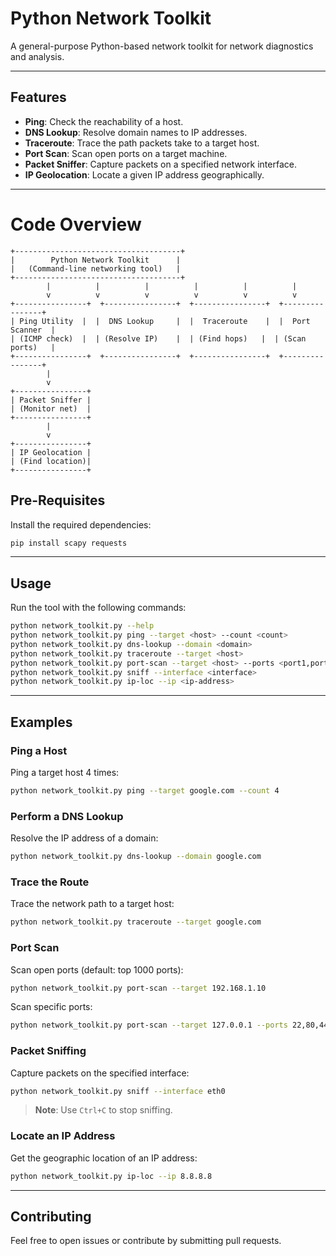 # Python Network Toolkit

A general-purpose Python-based network toolkit for network diagnostics and analysis.

---

## Features
- **Ping**: Check the reachability of a host.
- **DNS Lookup**: Resolve domain names to IP addresses.
- **Traceroute**: Trace the path packets take to a target host.
- **Port Scan**: Scan open ports on a target machine.
- **Packet Sniffer**: Capture packets on a specified network interface.
- **IP Geolocation**: Locate a given IP address geographically.

---

# Code Overview
```
+-------------------------------------+
|        Python Network Toolkit      |
|   (Command-line networking tool)   |
+-------------------------------------+
        |          |          |          |          |          |
        v          v          v          v          v          v
+----------------+  +----------------+  +----------------+  +----------------+  
| Ping Utility  |  |  DNS Lookup     |  |  Traceroute    |  |  Port Scanner  |
| (ICMP check)  |  | (Resolve IP)    |  | (Find hops)   |  | (Scan ports)   |
+----------------+  +----------------+  +----------------+  +----------------+
        |          
        v          
+----------------+
| Packet Sniffer | 
| (Monitor net)  |
+----------------+
        |
        v
+----------------+
| IP Geolocation |
| (Find location)|
+----------------+
```

## Pre-Requisites
Install the required dependencies:
```bash
pip install scapy requests
```

---

## Usage
Run the tool with the following commands:
```bash
python network_toolkit.py --help
python network_toolkit.py ping --target <host> --count <count>
python network_toolkit.py dns-lookup --domain <domain>
python network_toolkit.py traceroute --target <host>
python network_toolkit.py port-scan --target <host> --ports <port1,port2,...>
python network_toolkit.py sniff --interface <interface>
python network_toolkit.py ip-loc --ip <ip-address>
```

---

## Examples

### Ping a Host
Ping a target host 4 times:
```bash
python network_toolkit.py ping --target google.com --count 4
```

### Perform a DNS Lookup
Resolve the IP address of a domain:
```bash
python network_toolkit.py dns-lookup --domain google.com
```

### Trace the Route
Trace the network path to a target host:
```bash
python network_toolkit.py traceroute --target google.com
```

### Port Scan
Scan open ports (default: top 1000 ports):
```bash
python network_toolkit.py port-scan --target 192.168.1.10
```

Scan specific ports:
```bash
python network_toolkit.py port-scan --target 127.0.0.1 --ports 22,80,443
```

### Packet Sniffing
Capture packets on the specified interface:
```bash
python network_toolkit.py sniff --interface eth0
```
> **Note**: Use `Ctrl+C` to stop sniffing.

### Locate an IP Address
Get the geographic location of an IP address:
```bash
python network_toolkit.py ip-loc --ip 8.8.8.8
```


---

## Contributing
Feel free to open issues or contribute by submitting pull requests.


